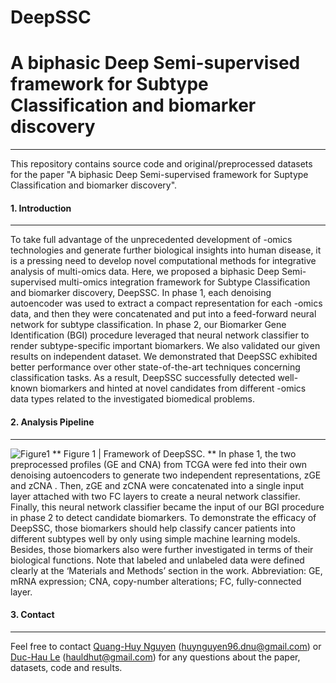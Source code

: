 # DeepSSC
# A biphasic Deep Semi-supervised framework for Subtype Classification and biomarker discovery

---
This repository contains source code and original/preprocessed datasets for the paper "A biphasic Deep Semi-supervised framework for Suptype Classification and biomarker discovery". 
#### 1. Introduction
---
To take full advantage of the unprecedented development of -omics technologies and generate further biological insights into human disease, it is a pressing need to develop novel computational methods for integrative analysis of multi-omics data. Here, we proposed a biphasic Deep Semi-supervised multi-omics integration framework for Subtype Classification and biomarker discovery, DeepSSC. In phase 1, each denoising autoencoder was used to extract a compact representation for each -omics data, and then they were concatenated and put into a feed-forward neural network for subtype classification. In phase 2, our Biomarker Gene Identification (BGI) procedure leveraged that neural network classifier to render subtype-specific important biomarkers. We also validated our given results on independent dataset. We demonstrated that DeepSSC exhibited better performance over other state-of-the-art techniques concerning classification tasks. As a result, DeepSSC successfully detected well-known biomarkers and hinted at novel candidates from different -omics data types related to the investigated biomedical problems. 

#### 2. Analysis Pipeline
---
![Figure1](https://i.imgur.com/mfOUzV9.png)
** Figure 1 | Framework of DeepSSC. ** In phase 1, the two preprocessed profiles (GE and CNA) from TCGA were fed into their own denoising autoencoders to generate two independent representations, zGE and zCNA . Then, zGE and zCNA  were concatenated into a single input layer attached with two FC layers to create a neural network classifier. Finally, this neural network classifier became the input of our BGI procedure in phase 2 to detect candidate biomarkers. To demonstrate the efficacy of DeepSSC, those biomarkers should help classify cancer patients into different subtypes well by only using simple machine learning models. Besides, those biomarkers also were further investigated in terms of their biological functions. Note that labeled and unlabeled data were defined clearly at the ‘Materials and Methods’ section in the work. Abbreviation: GE, mRNA expression; CNA, copy-number alterations; FC, fully-connected layer.

#### 3. Contact
---
Feel free to contact [Quang-Huy Nguyen](https://github.com/huynguyen250896) (huynguyen96.dnu@gmail.com) or [Duc-Hau Le](https://github.com/hauldhut) (hauldhut@gmail.com) for any questions about the paper, datasets, code and results.


